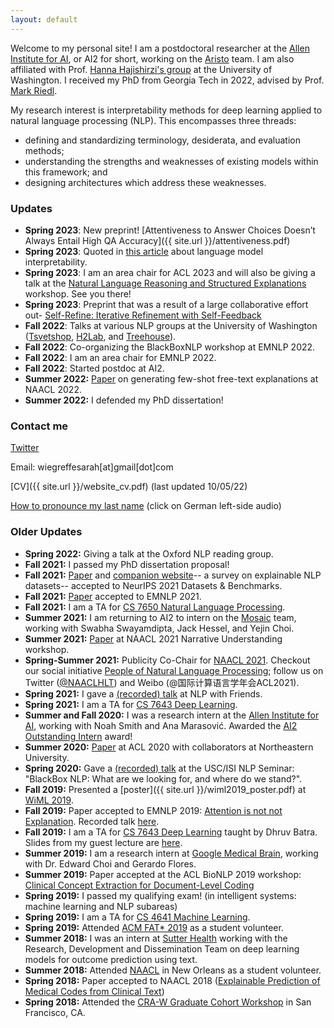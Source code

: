 ```yaml
---
layout: default
---
```


Welcome to my personal site! I am a postdoctoral researcher at the [Allen Institute for AI](https://allenai.org/), or AI2 for short, working on the [Aristo](https://allenai.org/aristo) team. I am also affiliated with Prof. [Hanna Hajishirzi's group](https://h2lab.cs.washington.edu/) at the University of Washington.
I received my PhD from Georgia Tech in 2022, advised by Prof. [Mark Riedl](https://eilab-gt.github.io).

<!-- I am recruiting interns to work with me at AI2. The application is always rolling, but please [apply here](https://boards.greenhouse.io/thealleninstitute/jobs/2171324) by Nov. 1st for summer 2023 consideration! (Please also mention me in your application.) -->

My research interest is interpretability methods for deep learning applied to natural language processing (NLP). This encompasses three threads: 
- defining and standardizing terminology, desiderata, and evaluation methods;
- understanding the strengths and weaknesses of existing models within this framework; and
- designing architectures which address these weaknesses.
 
### Updates
- **Spring 2023**: New preprint! [Attentiveness to Answer Choices Doesn’t Always Entail High QA Accuracy]({{ site.url }}/attentiveness.pdf)
- **Spring 2023**: Quoted in [this article](https://www.fastcompany.com/90896928/the-frightening-truth-about-ai-chatbots-nobody-knows-exactly-how-they-work) about language model interpretability.
- **Spring 2023**: I am an area chair for ACL 2023 and will also be giving a talk at the [Natural Language Reasoning and Structured Explanations](https://nl-reasoning-workshop.github.io/) workshop. See you there!
- **Spring 2023**: Preprint that was a result of a large collaborative effort out- [Self-Refine: Iterative Refinement with Self-Feedback](https://arxiv.org/abs/2303.17651)
- **Fall 2022**: Talks at various NLP groups at the University of Washington ([Tsvetshop](https://tsvetshop.github.io/), [H2Lab](https://h2lab.cs.washington.edu/), and [Treehouse](https://faculty.washington.edu/ebender/)).
- **Fall 2022**: Co-organizing the BlackBoxNLP workshop at EMNLP 2022.
- **Fall 2022**: I am an area chair for EMNLP 2022.
- **Fall 2022**: Started postdoc at AI2.
- **Summer 2022:** [Paper](https://arxiv.org/abs/2112.08674) on generating few-shot free-text explanations at NAACL 2022.
- **Summer 2022:** I defended my PhD dissertation!

### Contact me

[Twitter](https://twitter.com/sarahwiegreffe)

Email: wiegreffesarah[at]gmail[dot]com

[CV]({{ site.url }}/website_cv.pdf) (last updated 10/05/22)

[How to pronounce my last name](https://translate.google.com/#view=home&op=translate&sl=de&tl=en&text=wiegreffe) (click on German left-side audio)

### Older Updates
- **Spring 2022:** Giving a talk at the Oxford NLP reading group.
- **Fall 2021:** I passed my PhD dissertation proposal!
- **Fall 2021:** [Paper](https://arxiv.org/abs/2102.12060) and [companion website](https://exnlpdatasets.github.io/)-- a survey on explainable NLP datasets-- accepted to NeurIPS 2021 Datasets & Benchmarks.
- **Fall 2021:** [Paper](https://arxiv.org/abs/2010.12762) accepted to EMNLP 2021.
- **Fall 2021:** I am a TA for [CS 7650 Natural Language Processing](https://cocoxu.github.io/CS7650_fall2021/).
- **Summer 2021:** I am returning to AI2 to intern on the [Mosaic](https://mosaic.allenai.org/) team, working with Swabha Swayamdipta, Jack Hessel, and Yejin Choi.
- **Summer 2021:** [Paper](https://arxiv.org/abs/2105.01311) at NAACL 2021 Narrative Understanding workshop.
- **Spring-Summer 2021:** Publicity Co-Chair for [NAACL 2021](https://2021.naacl.org). Checkout our social initiative [People of Natural Language Processing](https://peopleofnlproc.github.io); follow us on Twitter ([@NAACLHLT](https://twitter.com/naaclhlt?lang=en)) and Weibo (@国际计算语言学年会ACL2021).
- **Spring 2021:** I gave a [(recorded) talk](https://www.youtube.com/watch?v=1zNFaNuASuc) at NLP with Friends.
- **Spring 2021:** I am a TA for [CS 7643 Deep Learning](https://www.cc.gatech.edu/classes/AY2021/cs7643_spring/).
- **Summer and Fall 2020:** I was a research intern at the [Allen Institute for AI](https://allenai.org/), working with Noah Smith and Ana Marasović. Awarded the [AI2 Outstanding Intern](https://allenai.org/outstanding-interns) award!
- **Summer 2020:** [Paper](https://www.aclweb.org/anthology/2020.acl-main.409.pdf) at ACL 2020 with collaborators at Northeastern University.
- **Spring 2020:** Gave a [(recorded) talk](https://bluejeans.com/s/NqZd0) at the USC/ISI NLP Seminar: "BlackBox NLP: What are we looking for, and where do we stand?".
- **Fall 2019:** Presented a [poster]({{ site.url }}/wiml2019_poster.pdf) at [WiML 2019](https://wimlworkshop.org/2019/).  
- **Fall 2019:** Paper accepted to EMNLP 2019: [Attention is not not Explanation](https://arxiv.org/abs/1908.04626). Recorded talk [here](https://vimeo.com/404731845).
- **Fall 2019:** I am a TA for [CS 7643 Deep Learning](https://www.cc.gatech.edu/classes/AY2020/cs7643_fall/) taught by Dhruv Batra. Slides from my guest lecture are [here](https://www.cc.gatech.edu/classes/AY2020/cs7643_fall/slides/L16_attention_transformers.pdf).
- **Summer 2019:** I am a research intern at [Google Medical Brain](https://ai.google/healthcare/), working with Dr. Edward Choi and Gerardo Flores. 
- **Summer 2019:** Paper accepted at the ACL BioNLP 2019 workshop: [Clinical Concept Extraction for Document-Level Coding](https://arxiv.org/abs/1906.03380)
- **Spring 2019:** I passed my qualifying exam! (in intelligent systems: machine learning and NLP subareas)
- **Spring 2019:** I am a TA for [CS 4641 Machine Learning](https://bhrolenok.github.io/teaching/cs-4641-spr2019/index.html).
- **Spring 2019:** Attended [ACM FAT\* 2019](https://fatconference.org/2019/) as a student volunteer.
- **Summer 2018:** I was an intern at [Sutter Health](https://www.sutterhealth.org/) working with the Research, Development and Dissemination Team on deep learning models for outcome prediction using text. 
- **Summer 2018:** Attended [NAACL](http://naacl2018.org/) in New Orleans as a student volunteer.
- **Spring 2018:** Paper accepted to NAACL 2018 ([Explainable Prediction of Medical Codes from Clinical Text](https://arxiv.org/pdf/1802.05695.pdf))
- **Spring 2018:** Attended the [CRA-W Graduate Cohort Workshop](https://cra.org/cra-w/events/grad-cohort-women-2018/) in San Francisco, CA.